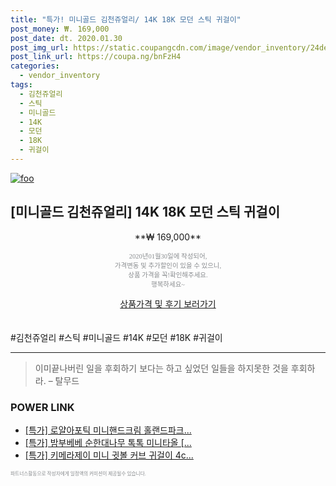 ```yaml
--- 
title: "특가! 미니골드 김천쥬얼리/ 14K 18K 모던 스틱 귀걸이" 
post_money: ₩. 169,000 
post_date: dt. 2020.01.30 
post_img_url: https://static.coupangcdn.com/image/vendor_inventory/24de/7c0e17ffed9d356218430e88a4a5b36820facaf818d10a902a2a2b09b40c.PNG 
post_link_url: https://coupa.ng/bnFzH4 
categories: 
  - vendor_inventory 
tags: 
  - 김천쥬얼리 
  - 스틱 
  - 미니골드 
  - 14K 
  - 모던 
  - 18K 
  - 귀걸이 
--- 
```

[![foo](https://static.coupangcdn.com/image/vendor_inventory/24de/7c0e17ffed9d356218430e88a4a5b36820facaf818d10a902a2a2b09b40c.PNG)](https://coupa.ng/bnFzH4) 

## [미니골드 김천쥬얼리] 14K 18K 모던 스틱 귀걸이 
<p style="text-align: center;">**₩ 169,000**</p> 
<p style="text-align: center;"><span style="color: #898c8f; font-family: Georgia,Times,serif; font-size: 0.75em;">2020년01월30일에 작성되어, <br>가격변동 및 추가할인이 있을 수 있으니,<br> 상품 가격을 꼭!확인해주세요.<br>행복하세요~</span> 
</p>	 
<div markdown="0" style="text-align: center;"><a href="https://coupa.ng/bnFzH4" class="btn btn--success">상품가격 및 후기 보러가기</a></div> 
<br><br> 
  #김천쥬얼리 #스틱 #미니골드 #14K #모던 #18K #귀걸이 
<hr> 

> 이미끝나버린 일을 후회하기 보다는 하고 싶었던 일들을 하지못한 것을 후회하라. – 탈무드 


### POWER LINK

* <a href="https://blog.naver.com/an0733/221788395392" target="_blank">[특가] 로얄아포틱 미니핸드크림 홀랜드파크...</a>
* <a href="https://blog.naver.com/an0733/221789166907" target="_blank">[특가] 밤부베베 순한대나무 톡톡 미니타올 [...</a>
* <a href="https://blog.naver.com/santokki14/221789793778" target="_blank">[특가] 키메라제이 미니 귓볼 커브 귀걸이 4c...</a>

<span style="color: #898c8f; font-family: Georgia,Times,serif; font-size: 0.55em;">파트너스활동으로 작성자에게 일정액의 커미션이 제공될수 있습니다.</span> 
